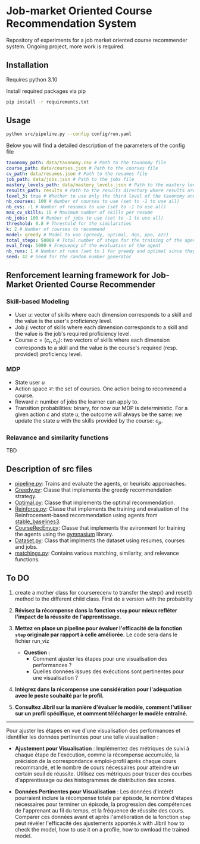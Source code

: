 # Job-market Oriented Course Recommendation System

Repository of experiments for a job market oriented course recommender system. Ongoing project, more work is required.

## Installation

Requires python 3.10

Install required packages via pip

```bash
pip install -r requirements.txt
```

## Usage

```bash
python src/pipeline.py --config config/run.yaml
```

Below you will find a detailed description of the parameters of the config file

```yaml
taxonomy_path: data/taxonomy.csv # Path to the taxonomy file
course_path: data/courses.json # Path to the courses file
cv_path: data/resumes.json # Path to the resumes file
job_path: data/jobs.json # Path to the jobs file
mastery_levels_path: data/mastery_levels.json # Path to the mastery levels file
results_path: results # Path to the results directory where results are saved
level_3: true # Whether to use only the third level of the taxonomy and not the fourth  (if true: less skills)
nb_courses: 100 # Number of courses to use (set to -1 to use all)
nb_cvs: -1 # Number of resumes to use (set to -1 to use all)
max_cv_skills: 15 # Maximum number of skills per resume
nb_jobs: 100 # Number of jobs to use (set to -1 to use all)
threshold: 0.8 # Threshold for the similarities
k: 2 # Number of courses to recommend
model: greedy # Model to use (greedy, optimal, dqn, ppo, a2c)
total_steps: 50000 # Total number of steps for the training of the agent
eval_freq: 5000 # Frequency of the evaluation of the agent
nb_runs: 1 # Number of runs (set to 1 for greedy and optimal since they are deterministic)
seed: 42 # Seed for the random number generator
```

## Renforcement learning framework for Job-Market Oriented Course Recommender

### Skill-based Modeling

- User $u$: vector of skills where each dimension corresponds to a skill and the value is the user's proficiency level.
- Job $j$: vector of skills where each dimension corresponds to a skill and the value is the job's required proficiency level.
- Course $c = (c_r, c_p)$: two vectors of skills where each dimension corresponds to a skill and the value is the course's required (resp. provided) proficiency level.

### MDP

- State user $u$
- Action space $\mathcal{C}$: the set of courses. One action being to recommend a course.
- Reward $r$: number of jobs the learner can apply to.
- Transition probabilities: binary, for now our MDP is deterministic. For a given action $c$ and state $u$, the outcome will always be the same: we update the state $u$ with the skills provided by the course: $c_p$.

### Relavance and similarity functions

TBD

## Description of src files

- [pipeline.py](src/pipeline.py): Trains and evaluate the agents, or heurisitc apporoaches.
- [Greedy.py](src/Greedy.py): Classe that implements the greedy recommendation strategy.
- [Optimal.py](src/Optimal.py): Classe that implements the optimal recommendation.
- [Reinforce.py](src/Reinforce.py): Classe that implements the training and evaluation of the Reinfrocement-based recommendation using agents from [stable_baselines3](https://stable-baselines3.readthedocs.io/en/master/).
- [CourseRecEnv.py](src/CourseRecEnv.py): Classe that implements the evironment for training the agents using the [gymnasium](https://gymnasium.farama.org/index.html) library.
- [Dataset.py](src/Dataset.py): Class that implments the dataset using resumes, courses and jobs.
- [matchings.py](src/matchings.py): Contains various matching, similarity, and relevance functions.


## To DO 
1. create a mother class for courserecenv to transfer the step() and reset() method to the different child class. First do a version with the probability








1. **Révisez la récompense dans la fonction `step` pour mieux refléter l'impact de la réussite de l'apprentissage.**

2. **Mettez en place un pipeline pour évaluer l'efficacité de la fonction `step` originale par rapport à celle améliorée.**
    Le code sera dans le fichier run_viz
   - **Question :**
     - Comment ajuster les étapes pour une visualisation des performances ?
     - Quelles données issues des exécutions sont pertinentes pour une visualisation ?

3. **Intégrez dans la récompense une considération pour l'adéquation avec le poste souhaité par le profil.**

4. **Consultez Jibril sur la manière d'évaluer le modèle, comment l'utiliser sur un profil spécifique, et comment télécharger le modèle entraîné.**

---

Pour ajuster les étapes en vue d'une visualisation des performances et identifier les données pertinentes pour une telle visualisation :

- **Ajustement pour Visualisation** : Implémentez des métriques de suivi à chaque étape de l'exécution, comme la récompense accumulée, la précision de la correspondance emploi-profil après chaque cours recommandé, et le nombre de cours nécessaires pour atteindre un certain seuil de réussite. Utilisez ces métriques pour tracer des courbes d'apprentissage ou des histogrammes de distribution des scores.

- **Données Pertinentes pour Visualisation** : Les données d'intérêt pourraient inclure la récompense totale par épisode, le nombre d'étapes nécessaires pour terminer un épisode, la progression des compétences de l'apprenant au fil du temps, et la fréquence de réussite des cours. Comparer ces données avant et après l'amélioration de la fonction `step` peut révéler l'efficacité des ajustements apportés.k with Jibril how to check the model, how to use it on a profile, how to ownload the trained model.

